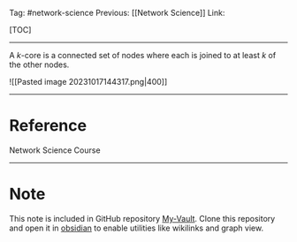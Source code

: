Tag: #network-science 
Previous: [[Network Science]]
Link: 

[TOC]

---

A $k$-core is a connected set of nodes where each is joined to at least $k$ of the other nodes.

![[Pasted image 20231017144317.png|400]]

---

# Reference

Network Science Course

---

# Note

This note is included in GitHub repository [My-Vault](https://github.com/LittleD3092/My-Vault.git). Clone this repository and open it in [obsidian](https://obsidian.md/) to enable utilities like wikilinks and graph view.